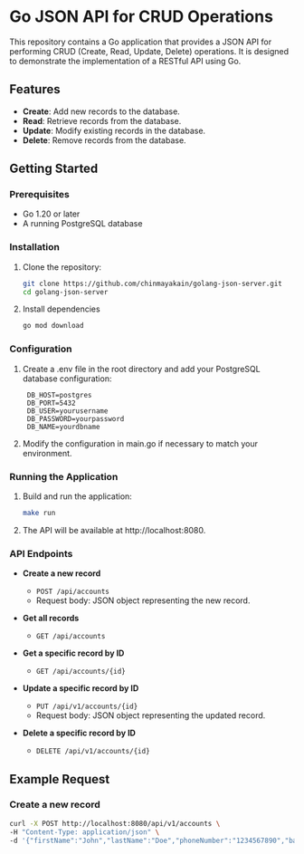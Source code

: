 # Go JSON API for CRUD Operations

This repository contains a Go application that provides a JSON API for performing CRUD (Create, Read, Update, Delete) operations. It is designed to demonstrate the implementation of a RESTful API using Go.

## Features

- **Create**: Add new records to the database.
- **Read**: Retrieve records from the database.
- **Update**: Modify existing records in the database.
- **Delete**: Remove records from the database.

## Getting Started

### Prerequisites

- Go 1.20 or later
- A running PostgreSQL database

### Installation

1. Clone the repository:

   ```bash
   git clone https://github.com/chinmayakain/golang-json-server.git
   cd golang-json-server
   ```

2. Install dependencies
   
   ```bash
   go mod download
    ```

### Configuration

1. Create a .env file in the root directory and add your PostgreSQL database configuration:
   
   ```env
    DB_HOST=postgres
    DB_PORT=5432
    DB_USER=yourusername
    DB_PASSWORD=yourpassword
    DB_NAME=yourdbname
    ```
2. Modify the configuration in main.go if necessary to match your environment.

### Running the Application

1. Build and run the application:
   
   ```bash
   make run
   ```
2. The API will be available at http://localhost:8080.

### API Endpoints

- **Create a new record**
  - `POST /api/accounts`
  - Request body: JSON object representing the new record.

- **Get all records**
  - `GET /api/accounts`

- **Get a specific record by ID**
  - `GET /api/accounts/{id}`

- **Update a specific record by ID**
  - `PUT /api/v1/accounts/{id}`
  - Request body: JSON object representing the updated record.

- **Delete a specific record by ID**
  - `DELETE /api/v1/accounts/{id}`


## Example Request
### Create a new record

```bash
curl -X POST http://localhost:8080/api/v1/accounts \
-H "Content-Type: application/json" \
-d '{"firstName":"John","lastName":"Doe","phoneNumber":"1234567890","balance":100.00}'
```